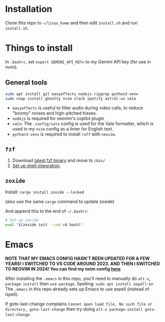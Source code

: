 # Installation

Clone this repo to `~/linux_home` and then edit `install.sh` and run `install.sh`.

# Things to install

In `.bashrc`, set `export GEMINI_API_KEY=` to my Gemini API key (for use in nvim).

## General tools

```bash
sudo apt install git easyeffects nodejs ripgrep python3-venv
sudo snap install ghostty nvim slack spotify astral-uv vale
```

* `easyeffects` is useful to filter audio during video calls, to reduce "boomy" noises and high-pitched hisses.
* `nodejs` is required for neovim's copilot plugin
* `vale`: The `.config/vale` config is used for the Vale formatter, which is used in my `nvim` config as a linter for English text.
* `python3-venv` is required to install `ruff` with `neovim`.

## `fzf`

1. Download [latest fzf binary](https://github.com/junegunn/fzf/releases) and move to `/bin/`
2. [Set up shell integration](https://github.com/junegunn/fzf?tab=readme-ov-file#setting-up-shell-integration).

## `zoxide`

Install: `cargo install zoxide --locked`

(also use the same `cargo` command to update zoxide)

And append this to the end of `~/.bashrc`:

```bash
# Set up zoxide
eval "$(zoxide init --cmd cd bash)"
```

# Emacs

**NOTE THAT MY EMACS CONFIG HASN'T BEEN UPDATED FOR A FEW YEARS! I SWITCHED TO VS CODE AROUND 2023. AND THEN I SWITCHED TO NEOVIM IN 2024! You can find my nvim config [here](https://github.com/JackKelly/kickstart-modular.nvim)**

After installing the `.emacs` in this repo, you'll need to manually do `alt-x`, `package-install` then `use-package`.
Spelling: `sudo apt install aspell-en`
The `.emacs` in this repo already sets up Emacs to use aspell (instead of ispell).

If goto-last-change complains `Cannot open load file, No such file or directory, goto-last-change` then try
doing `alt-x package-install goto-last-change`.

